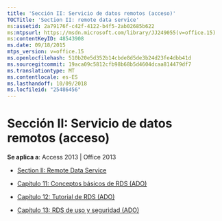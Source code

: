 ```yaml
---
title: 'Sección II: Servicio de datos remotos (acceso)'
TOCTitle: 'Section II: remote data service'
ms:assetid: 2a79176f-c42f-4122-b4f5-2ab02685b622
ms:mtpsurl: https://msdn.microsoft.com/library/JJ249055(v=office.15)
ms:contentKeyID: 48543908
ms.date: 09/18/2015
mtps_version: v=office.15
ms.openlocfilehash: 510b20e5d352b14cbde8d5de3b24d23fe4dbb41d
ms.sourcegitcommit: 19aca09c5812cfb98b68b5d4604dcaa814479df7
ms.translationtype: MT
ms.contentlocale: es-ES
ms.lasthandoff: 10/09/2018
ms.locfileid: "25486456"
---
```

# <a name="section-ii-remote-data-service-access"></a>Sección II: Servicio de datos remotos (acceso)


**Se aplica a**: Access 2013 | Office 2013



  - [Section II: Remote Data Service](section-ii-remote-data-service.md)

  - [Capítulo 11: Conceptos básicos de RDS (ADO)](chapter-11-rds-fundamentals-ado.md)

  - [Capítulo 12: Tutorial de RDS (ADO)](chapter-12-rds-tutorial-ado.md)

  - [Capítulo 13: RDS de uso y seguridad (ADO)](chapter-13-rds-usage-and-security-ado.md)

